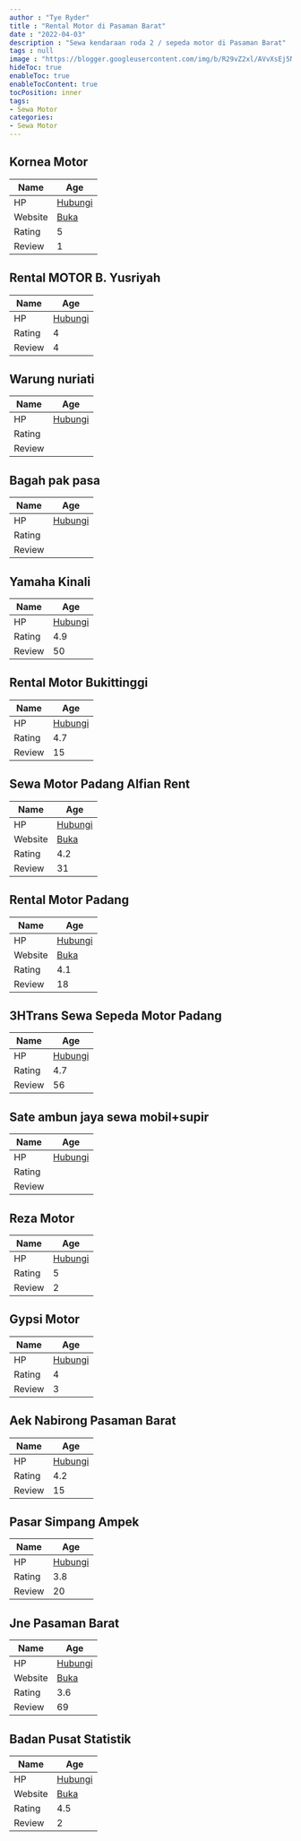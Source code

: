 ```yaml
---
author : "Tye Ryder"
title : "Rental Motor di Pasaman Barat"
date : "2022-04-03"
description : "Sewa kendaraan roda 2 / sepeda motor di Pasaman Barat"
tags : null
image : "https://blogger.googleusercontent.com/img/b/R29vZ2xl/AVvXsEj5NidJQ8XRCcodlKHoW-fQ29ASkjbRM61DAA8gktwTDDjZ7gbnVcjpHCHtPQpf6pe49ZrG_GXTCeOsYHt4ffcS73j9XmUkl1GbwtJT_1Dvo4QEWb3FHT3aHrBnTvHHpYsgKEDq9jcTYPBonz-Zr4iNiEBy33kFb8Z46R5bWf0pbB4P8sHktmSNxPp1Vw/w300-h200/rental-motor-di-pasaman-barat.png"
hideToc: true
enableToc: true
enableTocContent: true
tocPosition: inner
tags:
- Sewa Motor
categories:
- Sewa Motor
---
```



## Kornea Motor

Name | Age
--------|------
HP | [Hubungi](https://pcandroidplayer.blogspot.com/?clayads=https://getnumber.ndower.dev?phone=MDg1Mjc0NTI5Njc4)
Website | [Buka](https://pcandroidplayer.blogspot.com/?clayads=aHR0cHM6Ly9rb3JuZWEtbW90b3IuYnVzaW5lc3Muc2l0ZS8=) 
Rating | 5
Review | 1


## Rental MOTOR B. Yusriyah

Name | Age
--------|------
HP | [Hubungi](https://pcandroidplayer.blogspot.com/?clayads=https://getnumber.ndower.dev?phone=)
Rating | 4
Review | 4


## Warung nuriati

Name | Age
--------|------
HP | [Hubungi](https://pcandroidplayer.blogspot.com/?clayads=https://getnumber.ndower.dev?phone=MDgyMzg1MzcwNTU2)
Rating | 
Review | 


## Bagah pak pasa

Name | Age
--------|------
HP | [Hubungi](https://pcandroidplayer.blogspot.com/?clayads=https://getnumber.ndower.dev?phone=MDgxMjY2NDQ2MDQw)
Rating | 
Review | 


## Yamaha Kinali

Name | Age
--------|------
HP | [Hubungi](https://pcandroidplayer.blogspot.com/?clayads=https://getnumber.ndower.dev?phone=MDgxMjc3NzczNjYx)
Rating | 4.9
Review | 50


## Rental Motor Bukittinggi

Name | Age
--------|------
HP | [Hubungi](https://pcandroidplayer.blogspot.com/?clayads=https://getnumber.ndower.dev?phone=MDg1Mjc4MjA1MDA3)
Rating | 4.7
Review | 15


## Sewa Motor Padang Alfian Rent

Name | Age
--------|------
HP | [Hubungi](https://pcandroidplayer.blogspot.com/?clayads=https://getnumber.ndower.dev?phone=MDg1Mzc2MzIxNjA2)
Website | [Buka](https://pcandroidplayer.blogspot.com/?clayads=aHR0cHM6Ly9zZXdhbW90b3JwYWRhbmcud29yZHByZXNzLmNvbS8=) 
Rating | 4.2
Review | 31


## Rental Motor Padang

Name | Age
--------|------
HP | [Hubungi](https://pcandroidplayer.blogspot.com/?clayads=https://getnumber.ndower.dev?phone=MDgyMTcwNjk1MDAz)
Website | [Buka](https://pcandroidplayer.blogspot.com/?clayads=aHR0cHM6Ly93d3cucmVudGFsbW90b3JwYWRhbmcuY29tLw==) 
Rating | 4.1
Review | 18


## 3HTrans Sewa Sepeda Motor Padang

Name | Age
--------|------
HP | [Hubungi](https://pcandroidplayer.blogspot.com/?clayads=https://getnumber.ndower.dev?phone=MDgxMzYzNDQyNTky)
Rating | 4.7
Review | 56


## Sate ambun jaya sewa mobil+supir

Name | Age
--------|------
HP | [Hubungi](https://pcandroidplayer.blogspot.com/?clayads=https://getnumber.ndower.dev?phone=MDgyMjY4ODAyOTM5)
Rating | 
Review | 


## Reza Motor

Name | Age
--------|------
HP | [Hubungi](https://pcandroidplayer.blogspot.com/?clayads=https://getnumber.ndower.dev?phone=MDg1MjYxNTYwNDc0)
Rating | 5
Review | 2


## Gypsi Motor

Name | Age
--------|------
HP | [Hubungi](https://pcandroidplayer.blogspot.com/?clayads=https://getnumber.ndower.dev?phone=MDgxMTY2MjI3OA==)
Rating | 4
Review | 3


## Aek Nabirong Pasaman Barat

Name | Age
--------|------
HP | [Hubungi](https://pcandroidplayer.blogspot.com/?clayads=https://getnumber.ndower.dev?phone=)
Rating | 4.2
Review | 15


## Pasar Simpang Ampek

Name | Age
--------|------
HP | [Hubungi](https://pcandroidplayer.blogspot.com/?clayads=https://getnumber.ndower.dev?phone=)
Rating | 3.8
Review | 20


## Jne Pasaman Barat

Name | Age
--------|------
HP | [Hubungi](https://pcandroidplayer.blogspot.com/?clayads=https://getnumber.ndower.dev?phone=MDgyMjgzNzE0ODA3)
Website | [Buka](https://pcandroidplayer.blogspot.com/?clayads=aHR0cDovL3d3dy5qbmUuY28uaWQv) 
Rating | 3.6
Review | 69


## Badan Pusat Statistik

Name | Age
--------|------
HP | [Hubungi](https://pcandroidplayer.blogspot.com/?clayads=https://getnumber.ndower.dev?phone=)
Website | [Buka](https://pcandroidplayer.blogspot.com/?clayads=aHR0cHM6Ly9wYXNhbWFuYmFyYXRrYWIuYnBzLmdvLmlkLw==) 
Rating | 4.5
Review | 2


